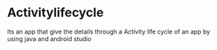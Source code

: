 # Activitylifecycle
Its an app that give the details through a Activity life cycle of an app by using java and android studio
